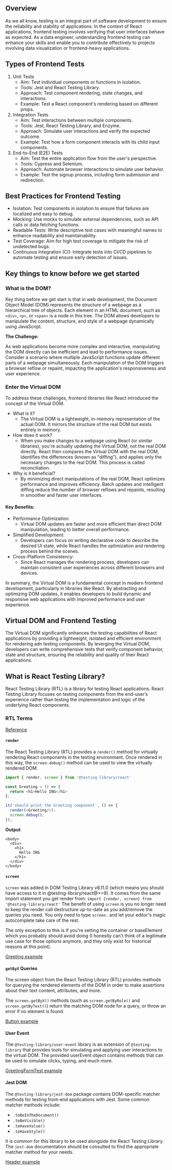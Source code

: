 ## Overview

As we all know, testing is an integral part of software development to ensure the reliability and stability of applications. 
In the context of React applications, frontend testing involves verifying that user interfaces behave as expected. 
As a data engineer, understanding frontend testing can enhance your skills and enable you to contribute effectively to projects involving data visualization or frontend-heavy applications.

## Types of Frontend Tests

1. Unit Tests
   * Aim: Test individual components or functions in isolation. 
   * Tools: Jest and React Testing Library. 
   * Approach: Test component rendering, state changes, and interactions. 
   * Example: Test a React component's rendering based on different props. 
2. Integration Tests
   * Aim: Test interactions between multiple components. 
   * Tools: Jest, React Testing Library, and Enzyme. 
   * Approach: Simulate user interactions and verify the expected outcome. 
   * Example: Test how a form component interacts with its child input components. 
3. End-to-End (E2E) Tests
   * Aim: Test the entire application flow from the user's perspective. 
   * Tools: Cypress and Selenium. 
   * Approach: Automate browser interactions to simulate user behavior. 
   * Example: Test the signup process, including form submission and redirection. 

## Best Practices for Frontend Testing
  * Isolation: Test components in isolation to ensure that failures are localized and easy to debug. 
  * Mocking: Use mocks to simulate external dependencies, such as API calls or data fetching functions. 
  * Readable Tests: Write descriptive test cases with meaningful names to enhance readability and maintainability. 
  * Test Coverage: Aim for high test coverage to mitigate the risk of undetected bugs. 
  * Continuous Integration (CI): Integrate tests into CI/CD pipelines to automate testing and ensure early detection of issues.

## Key things to know before we get started

### What is the DOM?

Key thing before we get start is that in web development, the Document Object Model (DOM) represents the structure of a webpage as a hierarchical tree of objects. 
Each element in an HTML document, such as `<div>`, `<p>`, or `<span>` is a node in this tree. 
The DOM allows developers to manipulate the content, structure, and style of a webpage dynamically using JavaScript.

**The Challenge:** 

As web applications become more complex and interactive, manipulating the DOM directly can be inefficient and lead to performance issues. 
Consider a scenario where multiple JavaScript functions update different parts of a webpage simultaneously. 
Each manipulation of the DOM triggers a browser reflow or repaint, impacting the application's responsiveness and user experience.

### Enter the Virtual DOM 

To address these challenges, frontend libraries like React introduced the concept of the Virtual DOM.

* What is it? 
  * The Virtual DOM is a lightweight, in-memory representation of the actual DOM. It mirrors the structure of the real DOM but exists entirely in memory. 
* How does it work? 
  * When you make changes to a webpage using React (or similar libraries), you're actually updating the Virtual DOM, not the real DOM directly. React then compares the Virtual DOM with the real DOM, identifies the differences (known as "diffing"), and applies only the necessary changes to the real DOM. This process is called reconciliation. 
* Why is it beneficial? 
  * By minimizing direct manipulations of the real DOM, React optimizes performance and improves efficiency. Batch updates and intelligent diffing reduce the number of browser reflows and repaints, resulting in smoother and faster user interfaces. 

#### Key Benefits: 

* Performance Optimization: 
  * Virtual DOM updates are faster and more efficient than direct DOM manipulation, leading to better overall performance. 
* Simplified Development: 
  * Developers can focus on writing declarative code to describe the desired UI state, while React handles the optimization and rendering process behind the scenes. 
* Cross-Platform Consistency: 
  * Since React manages the rendering process, developers can maintain consistent user experiences across different browsers and devices. 

In summary, the Virtual DOM is a fundamental concept in modern frontend development, particularly in libraries like React. By abstracting and optimizing DOM updates, it enables developers to build dynamic and responsive web applications with improved performance and user experience.

## Virtual DOM and Frontend Testing

The Virtual DOM significantly enhances the testing capabilities of React applications by providing a lightweight, isolated and efficient environment for rendering adn testing components. By leverging the Virtual DOM, developers can write comprehensive tests that verify component behavior, state and structure, ensuring the reliability and quality of their React applications.

## What is React Testing Library?
React Testing Library (RTL) is a library for testing React applications. 
React Testing Library focuses on testing components from the end-user’s experience rather than testing the implementation and logic of the underlying React components.

### RTL Terms

[Reference](https://www.codecademy.com/learn/learn-react-testing/modules/react-testing-library/cheatsheet)

#### `render`

The React Testing Library (RTL) provides a `render()` method for virtually rendering React components in the testing environment. 
Once rendered in this way, the `screen.debug()` method can be used to view the virtually rendered DOM.

```js
import { render, screen } from '@testing-library/react'

const Greeting = () => {
  return <h1>Hello ING</h1>
};

it('should print the Greeting component', () => {
  render(<Greeting/>);
  screen.debug();
});
```

**Output**
```
<body>
  <div>
    <h1>
      Hello ING
    </h1>
  </div>
</body>
```

#### `screen`

`screen` was added in DOM Testing Library v6.11.0 (which means you should have access to it in @testing-library/react@>=9).
It comes from the same import statement you get render from: `import {render, screen} from '@testing-library/react'`
The benefit of using `screen` is you no longer need to keep the render call destructure up-to-date as you add/remove the queries you need.
You only need to type `screen.` and let your editor's magic autocomplete take care of the rest.

The only exception to this is if you're setting the container or baseElement which you probably should avoid doing
(I honestly can't think of a legitimate use case for those options anymore, and they only exist for historical reasons at this point).

[Greeting example](./__tests__/Greeting.test.js)

#### `getByX` Queries

The screen object from the React Testing Library (RTL) provides methods for querying the rendered elements of the DOM in order to make assertions about their text content, attributes, and more.

The `screen.getByX()` methods (such as `screen.getByRole()` and `screen.getByText()`) return the matching DOM node for a query, or throw an error if no element is found.

[Button example](./__tests__/Buttons.test.js)

#### User Event

The `@testing-library/user-event` library is an extension of `@testing-library` that provides tools for simulating and applying user interactions to the virtual DOM. 
The provided userEvent object contains methods that can be used to simulate clicks, typing, and much more.

[GreetingFormTest example](./__tests__/GreetingForm.test.js) 

#### Jest DOM

The `@testing-library/jest-dom` package contains DOM-specific matcher methods for testing front-end applications with Jest. Some common matcher methods include:

* `.toBeInTheDocument()`
* `.toBeVisible()`
* `.toHaveValue()`
* `.toHaveStyle()`

It is common for this library to be used alongside the React Testing Library. The `jest-dom` documentation should be consulted to find the appropriate matcher method for your needs.

[Header example](./__tests__/Header.test.js) 
